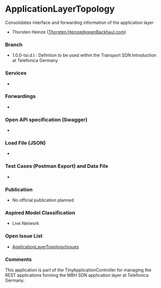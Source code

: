 # ApplicationLayerTopology
Consolidates interface and forwarding information of the application layer
- Thorsten Heinze (Thorsten.Heinze@openBackhaul.com)

### Branch
- 1.0.0-tsi.d.t : Defintion to be used within the Transport SDN Introduction at Telefonica Germany

### Services
- 

### Forwardings
- 

### Open API specification (Swagger)
- 

### Load File (JSON)
- 

### Test Cases (Postman Export) and Data File
- 

### Publication
- No official publication planned

### Aspired Model Classification
- Live Network

### Open Issue List
- [ApplicationLayerTopology/issues](../../issues)

### Comments
This application is part of the TinyApplicationController for managing the REST applications forming the MBH SDN application layer at Telefonica Germany.
